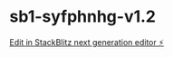 # sb1-syfphnhg-v1.2

[Edit in StackBlitz next generation editor ⚡️](https://stackblitz.com/~/github.com/ccve42/sb1-syfphnhg-v1.2)